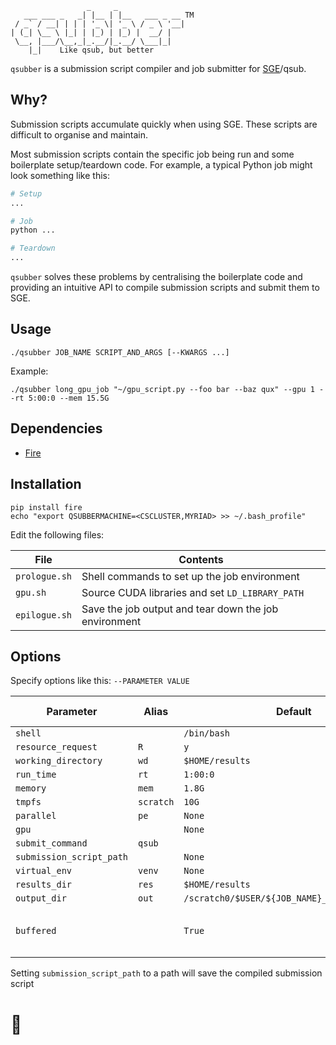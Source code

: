 ```
                 _     _
   ___ ___ _   _| |__ | |__   ___ _ __ TM
 / _` / __| | | | '_ \| '_ \ / _ \ '__|
| (_| \__ \ |_| | |_) | |_) |  __/ |
 \__, |___/\__,_|_.__/|_.__/ \___|_|
    |_|    Like qsub, but better
```

`qsubber` is a submission script compiler and job submitter for [SGE](https://en.wikipedia.org/wiki/Oracle_Grid_Engine)/qsub.

## Why?

Submission scripts accumulate quickly when using SGE. These scripts are difficult to organise and maintain.

Most submission scripts contain the specific job being run and some boilerplate setup/teardown code. For example, a typical Python job might look something like this:

```bash
# Setup
...

# Job
python ...

# Teardown
...
```

`qsubber` solves these problems by centralising the boilerplate code and providing an intuitive API to compile submission scripts and submit them to SGE.

## Usage

```
./qsubber JOB_NAME SCRIPT_AND_ARGS [--KWARGS ...]
```

Example:

```
./qsubber long_gpu_job "~/gpu_script.py --foo bar --baz qux" --gpu 1 --rt 5:00:0 --mem 15.5G
```

## Dependencies

* [Fire](https://github.com/google/python-fire)

## Installation

```
pip install fire
echo "export QSUBBERMACHINE=<CSCLUSTER,MYRIAD> >> ~/.bash_profile"
```

Edit the following files:

**File** | **Contents**
--- | ---
`prologue.sh` | Shell commands to set up the job environment
`gpu.sh` | Source CUDA libraries and set `LD_LIBRARY_PATH`
`epilogue.sh` | Save the job output and tear down the job environment

## Options

Specify options like this: `--PARAMETER VALUE`

**Parameter** | **Alias** | **Default** | **Example value**
--- | --- | --- | ---
`shell` | | `/bin/bash`
`resource_request` | `R` | `y`
`working_directory` | `wd` | `$HOME/results`
`run_time` | `rt` | `1:00:0`
`memory` | `mem` | `1.8G`
`tmpfs` | `scratch` | `10G`
`parallel` | `pe` | `None` | `4`
`gpu` | | `None` | `1`
`submit_command` | `qsub`
`submission_script_path` | | `None` | `$HOME/qsub.sh`
`virtual_env` | `venv` | `None` | `conda_env`
`results_dir` | `res` | `$HOME/results`
`output_dir` | `out` | `/scratch0/$USER/${JOB_NAME}_${JOB_ID}${sti}`
`buffered` | | `True` | `False` to make `STDOUT` & `STDERR` unbuffered

Setting `submission_script_path` to a path will save the compiled submission script

# 👾

